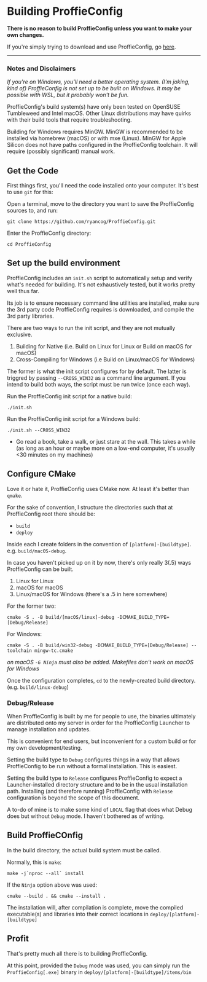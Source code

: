 # Building ProffieConfig

**There is no reason to build ProffieConfig unless you want to make your own changes.**

If you're simply trying to download and use ProffieConfig, go [here](https://proffieconfig.kafrenetrading.com).

---
### Notes and Disclaimers

*If you're on Windows, you'll need a better operating system. (I'm joking, kind of)
ProffieConfig is not set up to be built on Windows. It may be possible with WSL, but it probably won't be fun.*

ProffieConfig's build system(s) have only been tested on OpenSUSE Tumbleweed and Intel macOS. Other Linux distributions may have quirks with their build tools that require troubleshooting.

Building for Windows requires MinGW. MinGW is recommended to be installed via homebrew (macOS) or with mxe (Linux). MinGW for Apple Silicon does not have paths configured in the ProffieConfig toolchain. It will require (possibly significant) manual work.

## Get the Code

First things first, you'll need the code installed onto your computer. It's best to use `git` for this:

Open a terminal, move to the directory you want to save the ProffieConfig sources to, and run:
```
git clone https://github.com/ryancog/ProffieConfig.git
```

Enter the ProffieConfig directory:
```
cd ProffieConfig
```

## Set up the build environment

ProffieConfig includes an `init.sh` script to automatically setup and verify what's needed for building. It's not exhaustively tested, but it works pretty well thus far.

Its job is to ensure necessary command line utilities are installed, make sure the 3rd party code ProffieConfig requires is downloaded, and compile the 3rd party libraries.

There are two ways to run the init script, and they are not mutually exclusive.
1. Building for Native (i.e. Build on Linux for Linux or Build on macOS for macOS)
2. Cross-Compiling for Windows (i.e Build on Linux/macOS for Windows)

The former is what the init script configures for by default. The latter is triggred by passing `--CROSS_WIN32` as a command line argument. If you intend to build both ways, the script must be run twice (once each way).

Run the ProffieConfig init script for a native build:
```
./init.sh
```
Run the ProffieConfig init script for a Windows build:
```
./init.sh --CROSS_WIN32
```

- Go read a book, take a walk, or just stare at the wall. This takes a while (as long as an hour or maybe more on a low-end computer, it's usually <30 minutes on my machines)

## Configure CMake

Love it or hate it, ProffieConfig uses CMake now. At least it's better than `qmake`.

For the sake of convention, I structure the directories such that at ProffieConfig root there should be:
- `build`
- `deploy`

Inside each I create folders in the convention of `[platform]-[buildtype]`. e.g. `build/macOS-debug`.

In case you haven't picked up on it by now, there's only really 3(.5) ways ProffieConfig can be built.
1. Linux for Linux
2. macOS for macOS
3. Linux/macOS for Windows (there's a .5 in here somewhere)

For the former two:
```
cmake -S . -B build/[macOS/linux]-debug -DCMAKE_BUILD_TYPE=[Debug/Release]
```

For Windows:
```
cmake -S . -B build/win32-debug -DCMAKE_BUILD_TYPE=[Debug/Release] --toolchain mingw-tc.cmake
```
*on macOS `-G Ninja` must also be added. Makefiles don't work on macOS for Windows*

Once the configuration completes, `cd` to the newly-created build directory. (e.g. `build/linux-debug`)

### Debug/Release

When ProffieConfig is built by me for people to use, the binaries ultimately are distributed onto my server in order for the ProffieConfig Launcher to manage installation and updates.

This is convenient for end users, but inconvenient for a custom build or for my own development/testing.

Setting the build type to `Debug` configures things in a way that allows ProffieConfig to be run without a formal installation. This is easiest.

Setting the build type to `Release` configures ProffieConfig to expect a Launcher-installed directory structure and to be in the usual installation path. Installing (and therefore running) ProffieConfig with `Release` configuration is beyond the scope of this document.

A to-do of mine is to make some kind of `LOCAL` flag that does what Debug does but without `Debug` mode. I haven't bothered as of writing.

## Build ProffieCOnfig

In the build directory, the actual build system must be called.

Normally, this is `make`:
```
make -j`nproc --all` install
```

If the `Ninja` option above was used:
```
cmake --build . && cmake --install .
```

The installation will, after compilation is complete, move the compiled executable(s) and libraries into their correct locations in `deploy/[platform]-[buildtype]`

## Profit

That's pretty much all there is to building ProffieConfig.

At this point, provided the `Debug` mode was used, you can simply run the `ProffieConfig[.exe]` binary in `deploy/[platform]-[buildtype]/items/bin`
